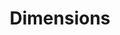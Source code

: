 ---
bigquery: https://console.cloud.google.com/bigquery?p=covid-19-dimensions-ai&page=table&d=data&t=publications
contributors: Digital Science, https://www.digital-science.com/
cost: Free for personal, non-commercial use.
description: Dimensions contains more than 100 million publications, ranging from
  articles published in scholarly journals, books and book chapters, to preprints
  and conference proceedings. All publications are contextualized with linked data
  sets, funding, publications, patents, clinical trials, and policy documents. You
  can also view associated categories, funders, institutions, and researcher profiles.
documentation: https://docs.dimensions.ai/bigquery/index.html
last_edit: 04/07/2022, 15:00:00
location: https://www.dimensions.ai/products/free/
maintained_by: Digital Science, https://www.digital-science.com/
schema_fields:
- grant_number
- book_title
- legal_events
- journal_lists
- category_sdg
- date
- funder_org
- embargo_date
- repository_id
- assignee_orgs
- source_id
- funding_cny
- associated_grant_ids
- proceedings_title
- aliases
- current_assignee
- application_number
- reference_ids
- funding_nzd
- linkout
- arxiv_id
- type
- associated_publication_id
- filing_date
- granted_date
- pmid
- research_org_state_names
- category_hrcs_rac
- name
- investigators
- links
- jurisdiction
- pages
- category_icrp_ct
- category_hrcs_hc
- funder_org_cities
- address
- journal
- current_assignee_countries
- funding_cad
- start_year
- original_abstract
- parent_id
- license
- funder_org_acronyms
- concepts
- repository_url
- citation_string
- active_years
- labels
- foa_number
- pmcid
- funding_aud
- metrics
- conference
- funder_org_state_codes
- research_org_country_names
- issue
- gender
- repository_name
- altmetrics
- wikipedia_url
- citations
- book_series_title
- publication_ids
- status
- subtitles
- kind
- publisher
- funder_orgs
- category_for
- research_org_cities
- ipcr
- acknowledgements
- funding_eur
- mesh_terms
- date_print
- associated_publication_arxiv_id
- mesh_headings
- types
- research_org_city_names
- original_assignee
- start_date
- cited_by_ids
- end_date
- external_ids
- volume
- isbn
- funding_amount
- associated_publication_pmid
- open_access_categories
- phase
- funder_org_countries
- publication_year
- priority_year
- doi
- family_id
- brief_title
- description
- acronyms
- title
- research_orgs
- citations_count
- original_title
- resulting_publication_doi
- research_org_state_codes
- associated_publication_doi
- date_inserted
- interventions
- date_modified
- research_org_countries
- researcher_ids
- date_imported_gbq
- acronym
- supporting_grant_ids
- publication_date
- eisbn
- year
- patent_ids
- category_icrp_cso
- funding_usd
- original_assignee_countries
- funding_details
- relationships
- inventor_names
- expiration_year
- original_assignee_orgs
- created_date
- clinical_trial_ids
- priority_date
- funder_countries
- id
- conditions
- category_hra
- organisation_details
- filing_status
- registry
- expiration_date
- categories
- funding_chf
- language
- date_online
- resulting_publication_ids
- filing_year
- established
- category_rcdc
- legal_status
- funding_gbp
- funding_jpy
- granted_year
- family_members_ids
- email_address
- authors
- cpc
- category_bra
- abstract
- current_assignee_orgs
- end_year
- category_uoa
- date_normal
- open_access_categories_v2
- funding_currency
- editors
- assignee_countries
- family_count
shortname: dimensions
tags:
- scholarly literature
- patents
- funding
- clinical trials
- academic profiles
terms_of_use: 'Use of both the Dimensions COVID-19 dataset and full Dimensions dataset
  are subject to the Dimensions Terms of use: https://www.dimensions.ai/policies-terms-legal '
title: Dimensions
uuid: dcff88bd-fe6b-4fdb-8159-809bf9d7bc1c
---